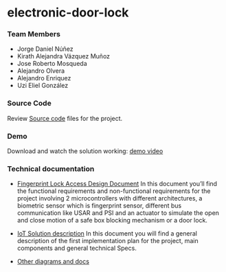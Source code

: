 # electronic-door-lock


### Team Members
- Jorge Daniel Núñez
- Kirath Alejandra Vázquez Muñoz
- Jose Roberto Mosqueda
- Alejandro Olvera
- Alejandro Enriquez
- Uzi Eliel González 

### Source Code
 Review [Source code](/src) files for the project.
 
### Demo
Download and watch the solution working: [demo video](/docs/fp_lock_video_func_evidence.mp4)

### Technical documentation
- [Fingerprint Lock Access Design Document](/docs/Fingerprint_Lock_Access_Design_Document.docx)
In this document you’ll  find the functional requirements and non-functional requirements for the project involving 2 microcontrollers with different architectures, a biometric sensor which is fingerprint sensor, different bus communication like USAR and PSI and an actuator to simulate the open and close motion of a safe box blocking mechanism or a door lock.

- [IoT Solution description](/docs/IoT_Solution_Project_overview.pptx)
In this document you will find a general description of the first implementation plan for the project, main components and general technical Specs.

- [Other diagrams and docs](/docs)


